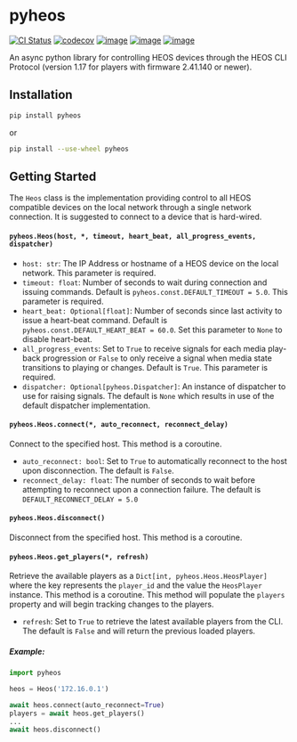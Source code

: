 # pyheos
[![CI Status](https://github.com/andrewsayre/pyheos/workflows/CI/badge.svg)](https://github.com/andrewsayre/pyheos/actions)
[![codecov](https://codecov.io/github/andrewsayre/pyheos/graph/badge.svg?token=PV4P3AN7Z1)](https://codecov.io/github/andrewsayre/pyheos)
[![image](https://img.shields.io/pypi/v/pyheos.svg)](https://pypi.org/project/pyheos/)
[![image](https://img.shields.io/pypi/pyversions/pyheos.svg)](https://pypi.org/project/pyheos/)
[![image](https://img.shields.io/pypi/l/pyheos.svg)](https://pypi.org/project/pyheos/)

An async python library for controlling HEOS devices through the HEOS CLI Protocol (version 1.17 for players with firmware 2.41.140 or newer).

## Installation
```bash
pip install pyheos
```
or
```bash
pip install --use-wheel pyheos
```

## Getting Started

The `Heos` class is the implementation providing control to all HEOS compatible devices on the local network through a single network connection.  It is suggested to connect to a device that is hard-wired.

#### `pyheos.Heos(host, *, timeout, heart_beat, all_progress_events, dispatcher)`
- `host: str`: The IP Address or hostname of a HEOS device on the local network. This parameter is required.
- `timeout: float`: Number of seconds to wait during connection and issuing commands. Default is `pyheos.const.DEFAULT_TIMEOUT = 5.0`.  This parameter is required.
- `heart_beat: Optional[float]`: Number of seconds since last activity to issue a heart-beat command. Default is `pyheos.const.DEFAULT_HEART_BEAT = 60.0`.  Set this parameter to `None` to disable heart-beat.
- `all_progress_events`: Set to `True` to receive signals for each media play-back progression or `False` to only receive a signal when media state transitions to playing or changes.  Default is `True`.  This parameter is required.
- `dispatcher: Optional[pyheos.Dispatcher]`: An instance of dispatcher to use for raising signals.  The default is `None` which results in use of the default dispatcher implementation.

#### `pyheos.Heos.connect(*, auto_reconnect, reconnect_delay)`

Connect to the specified host.  This method is a coroutine.
- `auto_reconnect: bool`: Set to `True` to automatically reconnect to the host upon disconnection.  The default is `False`.
- `reconnect_delay: float`: The number of seconds to wait before attempting to reconnect upon a connection failure. The default is `DEFAULT_RECONNECT_DELAY = 5.0`

#### `pyheos.Heos.disconnect()`

Disconnect from the specified host.  This method is a coroutine.

#### `pyheos.Heos.get_players(*, refresh)`

Retrieve the available players as a `Dict[int, pyheos.Heos.HeosPlayer]` where the key represents the `player_id` and the value the `HeosPlayer` instance.  This method is a coroutine.  This method will populate the `players` property and will begin tracking changes to the players.
- `refresh`: Set to `True` to retrieve the latest available players from the CLI. The default is `False` and will return the previous loaded players.

##### Example:
```python
import pyheos

heos = Heos('172.16.0.1')

await heos.connect(auto_reconnect=True)
players = await heos.get_players()
...
await heos.disconnect()
```